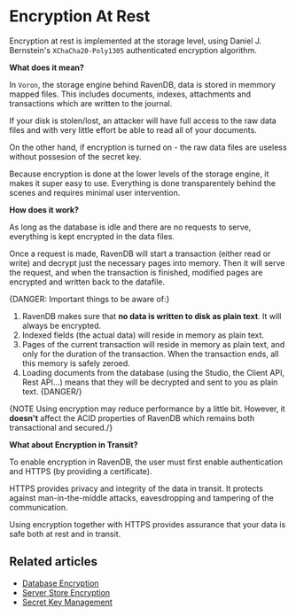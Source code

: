 # Encryption At Rest

Encryption at rest is implemented at the storage level, using Daniel J. Bernstein's `XChaCha20-Poly1305` authenticated encryption algorithm.

**What does it mean?**

In `Voron`, the storage engine behind RavenDB, data is stored in memmory mapped files. This includes documents, indexes, attachments and transactions which are written to the journal.

If your disk is stolen/lost, an attacker will have full access to the raw data files and with very little effort be able to read all of your documents.

On the other hand, if encryption is turned on - the raw data files are useless without possesion of the secret key.

Because encryption is done at the lower levels of the storage engine, it makes it super easy to use. Everything is done transparentely behind the scenes and requires minimal user intervention. 


**How does it work?**

As long as the database is idle and there are no requests to serve, everything is kept encrypted in the data files.

Once a request is made, RavenDB will start a transaction (either read or write) and decrypt just the necessary pages into memory. Then it will serve the request, and when the transaction is finished, modified pages are encrypted and written back to the datafile.

{DANGER: Important things to be aware of:}
1. RavenDB makes sure that **no data is written to disk as plain text**. It will always be encrypted.  
2. Indexed fields (the actual data) will reside in memory as plain text.  
3. Pages of the current transaction will reside in memory as plain text, and only for the duration of the transaction. When the transaction ends, all this memory is safely zeroed.  
4. Loading documents from the database (using the Studio, the Client API, Rest API...) means that they will be decrypted and sent to you as plain text.
{DANGER/}

{NOTE Using encryption may reduce performance by a little bit. However, it **doesn't** affect the ACID properties of RavenDB which remains both transactional and secured./}


**What about Encryption in Transit?**

To enable encryption in RavenDB, the user must first enable authentication and HTTPS (by providing a certificate).

HTTPS provides privacy and integrity of the data in transit. It protects against man-in-the-middle attacks, eavesdropping and tampering of the communication.

Using encryption together with HTTPS provides assurance that your data is safe both at rest and in transit.

## Related articles

- [Database Encryption](database-encryption)
- [Server Store Encryption](server-store-encryption)
- [Secret Key Management](secret-key-management)
